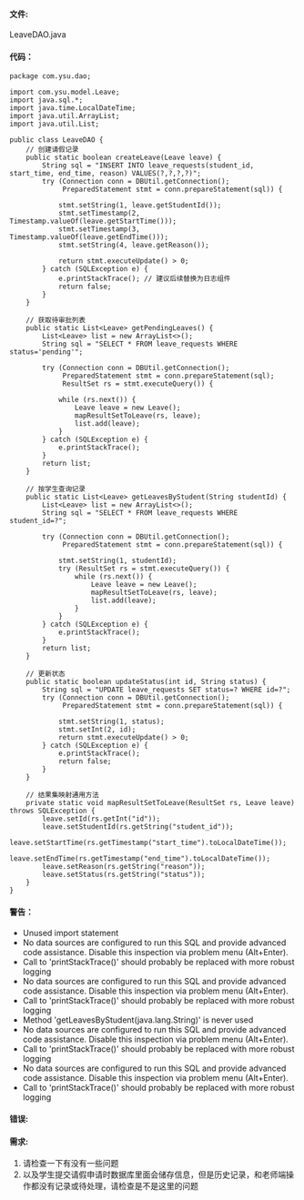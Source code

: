 #### 文件:

LeaveDAO.java

#### 代码：

```
package com.ysu.dao;

import com.ysu.model.Leave;
import java.sql.*;
import java.time.LocalDateTime;
import java.util.ArrayList;
import java.util.List;

public class LeaveDAO {
    // 创建请假记录
    public static boolean createLeave(Leave leave) {
        String sql = "INSERT INTO leave_requests(student_id, start_time, end_time, reason) VALUES(?,?,?,?)";
        try (Connection conn = DBUtil.getConnection();
             PreparedStatement stmt = conn.prepareStatement(sql)) {

            stmt.setString(1, leave.getStudentId());
            stmt.setTimestamp(2, Timestamp.valueOf(leave.getStartTime()));
            stmt.setTimestamp(3, Timestamp.valueOf(leave.getEndTime()));
            stmt.setString(4, leave.getReason());

            return stmt.executeUpdate() > 0;
        } catch (SQLException e) {
            e.printStackTrace(); // 建议后续替换为日志组件
            return false;
        }
    }

    // 获取待审批列表
    public static List<Leave> getPendingLeaves() {
        List<Leave> list = new ArrayList<>();
        String sql = "SELECT * FROM leave_requests WHERE status='pending'";

        try (Connection conn = DBUtil.getConnection();
             PreparedStatement stmt = conn.prepareStatement(sql);
             ResultSet rs = stmt.executeQuery()) {

            while (rs.next()) {
                Leave leave = new Leave();
                mapResultSetToLeave(rs, leave);
                list.add(leave);
            }
        } catch (SQLException e) {
            e.printStackTrace();
        }
        return list;
    }

    // 按学生查询记录
    public static List<Leave> getLeavesByStudent(String studentId) {
        List<Leave> list = new ArrayList<>();
        String sql = "SELECT * FROM leave_requests WHERE student_id=?";

        try (Connection conn = DBUtil.getConnection();
             PreparedStatement stmt = conn.prepareStatement(sql)) {

            stmt.setString(1, studentId);
            try (ResultSet rs = stmt.executeQuery()) {
                while (rs.next()) {
                    Leave leave = new Leave();
                    mapResultSetToLeave(rs, leave);
                    list.add(leave);
                }
            }
        } catch (SQLException e) {
            e.printStackTrace();
        }
        return list;
    }

    // 更新状态
    public static boolean updateStatus(int id, String status) {
        String sql = "UPDATE leave_requests SET status=? WHERE id=?";
        try (Connection conn = DBUtil.getConnection();
             PreparedStatement stmt = conn.prepareStatement(sql)) {

            stmt.setString(1, status);
            stmt.setInt(2, id);
            return stmt.executeUpdate() > 0;
        } catch (SQLException e) {
            e.printStackTrace();
            return false;
        }
    }

    // 结果集映射通用方法
    private static void mapResultSetToLeave(ResultSet rs, Leave leave) throws SQLException {
        leave.setId(rs.getInt("id"));
        leave.setStudentId(rs.getString("student_id"));
        leave.setStartTime(rs.getTimestamp("start_time").toLocalDateTime());
        leave.setEndTime(rs.getTimestamp("end_time").toLocalDateTime());
        leave.setReason(rs.getString("reason"));
        leave.setStatus(rs.getString("status"));
    }
}
```

#### 警告：

- Unused import statement
- No data sources are configured to run this SQL and provide advanced code assistance. Disable this inspection via problem menu (Alt+Enter).
- Call to 'printStackTrace()' should probably be replaced with more robust logging
- No data sources are configured to run this SQL and provide advanced code assistance. Disable this inspection via problem menu (Alt+Enter).
- Call to 'printStackTrace()' should probably be replaced with more robust logging
- Method 'getLeavesByStudent(java.lang.String)' is never used
- No data sources are configured to run this SQL and provide advanced code assistance. Disable this inspection via problem menu (Alt+Enter).
- Call to 'printStackTrace()' should probably be replaced with more robust logging
- No data sources are configured to run this SQL and provide advanced code assistance. Disable this inspection via problem menu (Alt+Enter).
- Call to 'printStackTrace()' should probably be replaced with more robust logging

#### 错误:

#### 需求:

1. 请检查一下有没有一些问题
2. 以及学生提交请假申请时数据库里面会储存信息，但是历史记录，和老师端操作都没有记录或待处理，请检查是不是这里的问题